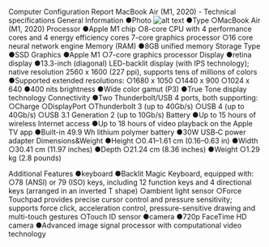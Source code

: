 Computer Configuration Report
MacBook Air (M1, 2020) - Technical specifications
General Information
●Photo
![alt text](image1.png)
●Type
○MacBook Air (M1, 2020)
Processor
●Apple M1 chip
○8-core CPU with 4 performance cores and 4 energy efficiency cores
7-core graphics processor
○16 core neural network engine
Memory (RAM)
●8GB unified memory
Storage Type
●SSD
Graphics
●Apple M1
○7-core graphics processor
Display
●retina display
●13.3-inch (diagonal) LED-backlit display (with IPS technology); native resolution 2560 x 1600 (227 ppi), supports tens of millions of colors
●Supported extended resolutions:
○1680 x 1050
○1440 x 900
○1024 x 640
●400 nits brightness
●Wide color gamut (P3)
●True Tone display technology
Connectivity
●Two Thunderbolt/USB 4 ports, both supporting:
○Charge
○DisplayPort
○Thunderbolt 3 (up to 40Gb/s)
○USB 4 (up to 40Gb/s)
○USB 3.1 Generation 2 (up to 10Gb/s)
Battery
●Up to 15 hours of wireless Internet access
●Up to 18 hours of video playback on the Apple TV app
●Built-in 49.9 Wh lithium polymer battery
●30W USB‑C power adapter
Dimensions&Weight
●Height
○0.41–1.61 cm (0.16–0.63 in)
●Width
○30.41 cm (11.97 inches)
●Depth
○21.24 cm (8.36 inches)
●Weight
○1.29 kg (2.8 pounds)

Additional Features
●keyboard
●Backlit Magic Keyboard, equipped with:
○78 (ANSI) or 79 (ISO) keys, including 12 function keys and 4 directional keys (arranged in an inverted T shape)
○ambient light sensor
○Force Touchpad provides precise cursor control and pressure sensitivity; supports force click, acceleration control, pressure-sensitive drawing and multi-touch gestures
○Touch ID sensor
●camera
●720p FaceTime HD camera
●Advanced image signal processor with computational video technology
